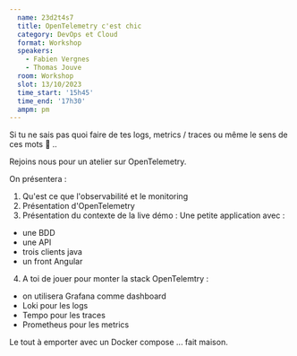 ```yaml
---
  name: 23d2t4s7
  title: OpenTelemetry c'est chic
  category: DevOps et Cloud
  format: Workshop
  speakers: 
    - Fabien Vergnes
    - Thomas Jouve
  room: Workshop
  slot: 13/10/2023
  time_start: '15h45'
  time_end: '17h30'
  ampm: pm
---
```

Si tu ne sais pas quoi faire de tes logs, metrics / traces ou même le sens de ces mots 👀 .. 

Rejoins nous pour un atelier sur OpenTelemetry.

On présentera :
1.  Qu'est ce que l'observabilité et le monitoring
2. Présentation d'OpenTelemetry
3. Présentation du contexte de la live démo :  Une petite application avec :
* une BDD
* une API
* trois clients java
* un front Angular
4. A toi de jouer pour monter la stack OpenTelemtry : 
 * on utilisera Grafana comme dashboard
 * Loki pour les logs
 * Tempo pour les traces
 * Prometheus pour les metrics

Le tout à emporter avec un Docker compose ... fait maison.

